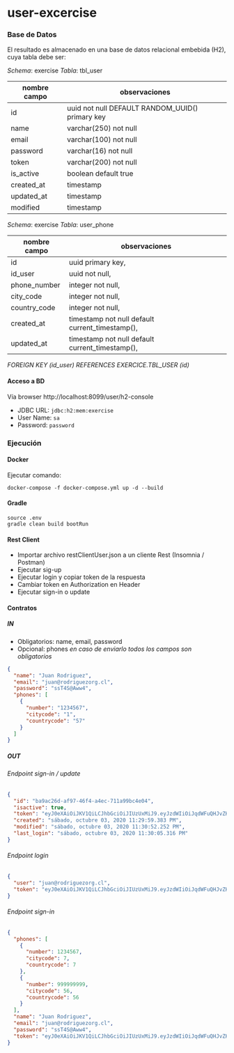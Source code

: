 # user-excercise

### Base de Datos
El resultado es almacenado en una base de datos relacional embebida (H2), cuya tabla debe ser:

*Schema*: exercise
*Tabla*: tbl_user

|nombre campo|observaciones
|---|---|
|id         |uuid         not null DEFAULT RANDOM_UUID() primary key
|name       |varchar(250) not null
|email      |varchar(100) not null
|password   |varchar(16)  not null
|token      |varchar(200) not null
|is_active  |boolean      default true
|created_at |timestamp    
|updated_at |timestamp    
|modified   |timestamp    

*Schema*: exercise
*Tabla*: user_phone

|nombre campo| observaciones|
|---|---|
|id           | uuid primary key,
|id_user      | uuid      not null,
|phone_number | integer   not null,
|city_code    | integer   not null,
|country_code | integer   not null,
|created_at   | timestamp not null default current_timestamp(),
|updated_at   | timestamp not null default current_timestamp(),
*FOREIGN KEY (id_user) REFERENCES EXERCICE.TBL_USER (id)*

#### Acceso a BD
Vía browser http://localhost:8099/user/h2-console
- JDBC URL: `jdbc:h2:mem:exercise`
- User Name: `sa`
- Password: `password`

### Ejecución

#### Docker
Ejecutar comando: 

`docker-compose -f docker-compose.yml up -d --build`

#### Gradle
```shell script
source .env
gradle clean build bootRun
```

#### Rest Client
- Importar archivo restClientUser.json a un cliente Rest (Insomnia / Postman)
- Ejecutar sig-up
- Ejecutar login y copiar token de la respuesta
- Cambiar token en Authorization en Header
- Ejecutar sign-in o update 

#### Contratos
##### IN
- Obligatorios: name, email, password
- Opcional: phones *en caso de enviarlo todos los campos son obligatorios*
```json
{
  "name": "Juan Rodriguez",
  "email": "juan@rodriguezorg.cl",
  "password": "ssT4S@Aww4",
  "phones": [
    {
      "number": "1234567",
      "citycode": "1",
      "countrycode": "57"
    }
  ]
}
```

##### OUT
###### Endpoint sign-in / update
```json
{
  "id": "ba9ac26d-af97-46f4-a4ec-711a99bc4e04",
  "isactive": true,
  "token": "eyJ0eXAiOiJKV1QiLCJhbGciOiJIUzUxMiJ9.eyJzdWIiOiJqdWFuQHJvZHJpZ3Vlem9yZy5jbCIsImV4cCI6MTYwMTc3OTUwNX0.5Lm353B6_9rpgNd19am7lky9WMcmvDtictPlbWmcvJcUoGD7nQik-Dz_uXb_ymnVq_F7Z_2BV8GmXitQUotEcQ",
  "created": "sábado, octubre 03, 2020 11:29:59.383 PM",
  "modified": "sábado, octubre 03, 2020 11:30:52.252 PM",
  "last_login": "sábado, octubre 03, 2020 11:30:05.316 PM"
}
```
###### Endpoint login
```json
{
  "user": "juan@rodriguezorg.cl",
  "token": "eyJ0eXAiOiJKV1QiLCJhbGciOiJIUzUxMiJ9.eyJzdWIiOiJqdWFuQHJvZHJpZ3Vlem9yZy5jbCIsImV4cCI6MTYwMTc3OTUwNX0.5Lm353B6_9rpgNd19am7lky9WMcmvDtictPlbWmcvJcUoGD7nQik-Dz_uXb_ymnVq_F7Z_2BV8GmXitQUotEcQ"
}
```
###### Endpoint sign-in
```json
{
  "phones": [
    {
      "number": 1234567,
      "citycode": 7,
      "countrycode": 7
    },
    {
      "number": 999999999,
      "citycode": 56,
      "countrycode": 56
    }
  ],
  "name": "Juan Rodriguez",
  "email": "juan@rodriguezorg.cl",
  "password": "ssT4S@Aww4",
  "token": "eyJ0eXAiOiJKV1QiLCJhbGciOiJIUzUxMiJ9.eyJzdWIiOiJqdWFuQHJvZHJpZ3Vlem9yZy5jbCIsImV4cCI6MTYwMTc3OTUwNX0.5Lm353B6_9rpgNd19am7lky9WMcmvDtictPlbWmcvJcUoGD7nQik-Dz_uXb_ymnVq_F7Z_2BV8GmXitQUotEcQ"
}
```
